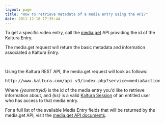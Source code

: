 ```yaml
---
layout: page
title: "How to retrieve metadata of a media entry using the API?"
date: 2011-12-18 17:35:44
---
```


To get a specific video entry, call the <a href="https://developer.kaltura.com/api-docs/#/media.get" target="_blank">media.get</a> API providing the id of the Kaltura Entry.

The media.get request will return the basic metadata and information associated a Kaltura Entry.

 

Using the Kaltura REST API, the media.get request will look as follows:[][1]

 [1]: http://www.kaltura.com/api_v3/index.php?service=media&action=get&entryId=yourentryId&ks=%7bks%7d

<pre class="brush: plain;fontsize: 100; first-line: 1; ">http://www.kaltura.com/api_v3/index.php?service=media&action=get&entryId={yourentryId}&ks={ks}</pre>

Where *{yourentryId}* is the id of the media entry you'd like to retrieve information about, and *{ks}* is a valid [Kaltura Session][2] of an entitled user who has access to that media entry.

 [2]: http://knowledge.kaltura.com/node/461

For a full list of the available Media Entry fields that will be returned by the media.get API, visit the <a href="https://developer.kaltura.com/api-docs/#/media.get" target="_blank">media.get API documents</a>.

 